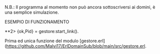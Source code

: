 N.B.: Il programma al momento non può ancora sottoscriversi ai domini, è una semplice simulazione.

ESEMPIO DI FUNZIONAMENTO

**2> {ok,Pid} = gestore:start_link().

Prima ed unica funzione del modulo [gestore.erl](https://github.com/Malvi17/ErlDomainSub/blob/main/src/gestore.erl.



